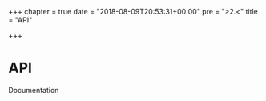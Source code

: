 +++
chapter = true
date = "2018-08-09T20:53:31+00:00"
pre = ">2.<"
title = "API"

+++
# API

Documentation